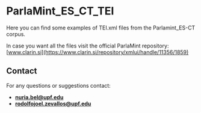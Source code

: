 
# ParlaMint_ES_CT_TEI

Here you can find some examples of TEI.xml files from the Parlamint_ES-CT corpus.

In case you want all the files visit the official ParlaMint repository: 
[www.clarin.si](https://www.clarin.si/repository/xmlui/handle/11356/1859)

## **Contact**

For any questions or suggestions contact:

* **nuria.bel@upf.edu**
* **rodolfojoel.zevallos@upf.edu**

